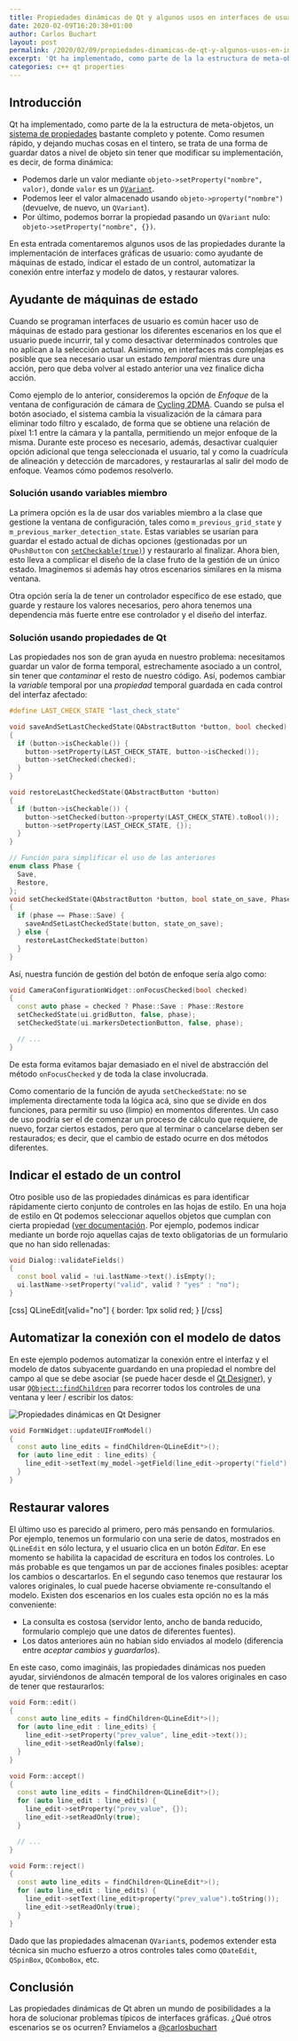 ```yaml
---
title: Propiedades dinámicas de Qt y algunos usos en interfaces de usuario
date: 2020-02-09T16:20:38+01:00
author: Carlos Buchart
layout: post
permalink: /2020/02/09/propiedades-dinamicas-de-qt-y-algunos-usos-en-interfaces-de-usuario/
excerpt: 'Qt ha implementado, como parte de la la estructura de meta-objetos, un sistema de propiedades bastante completo y potente. Como resumen rápido, y dejando muchas cosas en el tintero, se trata de una forma de guardar datos a nivel de objeto sin tener que modificar su implementación, es decir, de forma dinámica.'
categories: c++ qt properties
---
```

## Introducción

Qt ha implementado, como parte de la la estructura de meta-objetos, un [sistema de propiedades](https://doc.qt.io/qt-5/properties.html) bastante completo y potente. Como resumen rápido, y dejando muchas cosas en el tintero, se trata de una forma de guardar datos a nivel de objeto sin tener que modificar su implementación, es decir, de forma dinámica:

- Podemos darle un valor mediante `objeto->setProperty("nombre", valor)`, donde `valor` es un [`QVariant`](https://doc.qt.io/qt-5/qvariant.html).
- Podemos leer el valor almacenado usando `objeto->property("nombre")` (devuelve, de nuevo, un `QVariant`).
- Por último, podemos borrar la propiedad pasando un `QVariant` nulo: `objeto->setProperty("nombre", {})`.

En esta entrada comentaremos algunos usos de las propiedades durante la implementación de interfaces gráficas de usuario: como ayudante de máquinas de estado, indicar el estado de un control, automatizar la conexión entre interfaz y modelo de datos, y restaurar valores.

## Ayudante de máquinas de estado

Cuando se programan interfaces de usuario es común hacer uso de máquinas de estado para gestionar los diferentes escenarios en los que el usuario puede incurrir, tal y como desactivar determinados controles que no aplican a la selección actual. Asimismo, en interfaces más complejas es posible que sea necesario usar un estado _temporal_ mientras dure una acción, pero que deba volver al estado anterior una vez finalice dicha acción.

Como ejemplo de lo anterior, consideremos la opción de _Enfoque_ de la ventana de configuración de cámara de [Cycling 2DMA](https://www.stt-systems.com/motion-analysis/2d-optical-motion-capture/cycling-2dma/). Cuando se pulsa el botón asociado, el sistema cambia la visualización de la cámara para eliminar todo filtro y escalado, de forma que se obtiene una relación de píxel 1:1 entre la cámara y la pantalla, permitiendo un mejor enfoque de la misma. Durante este proceso es necesario, además, desactivar cualquier opción adicional que tenga seleccionada el usuario, tal y como la cuadrícula de alineación y detección de marcadores, y restaurarlas al salir del modo de enfoque. Veamos cómo podemos resolverlo.

### Solución usando variables miembro

La primera opción es la de usar dos variables miembro a la clase que gestione la ventana de configuración, tales como `m_previous_grid_state` y `m_previous_marker_detection_state`. Estas variables se usarían para guardar el estado actual de dichas opciones (gestionadas por un `QPushButton` con [`setCheckable(true)`](https://doc.qt.io/qt-5/qabstractbutton.html#checkable-prop)) y restaurarlo al finalizar. Ahora bien, esto lleva a complicar el diseño de la clase fruto de la gestión de un único estado. Imaginemos si además hay otros escenarios similares en la misma ventana.

Otra opción sería la de tener un controlador específico de ese estado, que guarde y restaure los valores necesarios, pero ahora tenemos una dependencia más fuerte entre ese controlador y el diseño del interfaz.

### Solución usando propiedades de Qt

Las propiedades nos son de gran ayuda en nuestro problema: necesitamos guardar un valor de forma temporal, estrechamente asociado a un control, sin tener que _contaminar_ el resto de nuestro código. Así, podemos cambiar la _variable_ temporal por una _propiedad_ temporal guardada en cada control del interfaz afectado:

```cpp
#define LAST_CHECK_STATE "last_check_state"

void saveAndSetLastCheckedState(QAbstractButton *button, bool checked)
{
  if (button->isCheckable()) {
    button->setProperty(LAST_CHECK_STATE, button->isChecked());
    button->setChecked(checked);
  }
}

void restoreLastCheckedState(QAbstractButton *button)
{
  if (button->isCheckable()) {
    button->setChecked(button->property(LAST_CHECK_STATE).toBool());
    button->setProperty(LAST_CHECK_STATE, {});
  }
}

// Función para simplificar el uso de las anteriores
enum class Phase {
  Save,
  Restore,
};
void setCheckedState(QAbstractButton *button, bool state_on_save, Phase phase)
{
  if (phase == Phase::Save) {
    saveAndSetLastCheckedState(button, state_on_save);
  } else {
    restoreLastCheckedState(button)
  }
}
```

Así, nuestra función de gestión del botón de enfoque sería algo como:

```cpp
void CameraConfigurationWidget::onFocusChecked(bool checked)
{
  const auto phase = checked ? Phase::Save : Phase::Restore
  setCheckedState(ui.gridButton, false, phase);
  setCheckedState(ui.markersDetectionButton, false, phase);

  // ...
}
```

De esta forma evitamos bajar demasiado en el nivel de abstracción del método `onFocusChecked` y de toda la clase involucrada.

Como comentario de la función de ayuda `setCheckedState`: no se implementa directamente toda la lógica acá, sino que se divide en dos funciones, para permitir su uso (limpio) en momentos diferentes. Un caso de uso podría ser el de comenzar un proceso de cálculo que requiere, de nuevo, forzar ciertos estados, pero que al terminar o cancelarse deben ser restaurados; es decir, que el cambio de estado ocurre en dos métodos diferentes.

## Indicar el estado de un control

Otro posible uso de las propiedades dinámicas es para identificar rápidamente cierto conjunto de controles en las hojas de estilo. En una hoja de estilo en Qt podemos seleccionar aquellos objetos que cumplan con cierta propiedad ([ver documentación](https://doc.qt.io/Qt-5/stylesheet-syntax.html#selector-types). Por ejemplo, podemos indicar mediante un borde rojo aquellas cajas de texto obligatorias de un formulario que no han sido rellenadas:

```cpp
void Dialog::validateFields()
{
  const bool valid = !ui.lastName->text().isEmpty();
  ui.lastName->setProperty("valid", valid ? "yes" : "no");
}
```

[css]
QLineEdit[valid="no"] {
  border: 1px solid red;
}
[/css]

## Automatizar la conexión con el modelo de datos

En este ejemplo podemos automatizar la conexión entre el interfaz y el modelo de datos subyacente guardando en una propiedad el nombre del campo al que se debe asociar (se puede hacer desde el [Qt Designer](https://doc.qt.io/qt-5/designer-widget-mode.html#the-property-editor)), y usar [`QObject::findChildren`](https://doc.qt.io/qt-5/qobject.html#findChildren) para recorrer todos los controles de una ventana y leer / escribir los datos:

![Propiedades dinámicas en Qt Designer](/assets/images/dynamic_property_in_qt_designer.jpg)

```cpp
void FormWidget::updateUIFromModel()
{
  const auto line_edits = findChildren<QLineEdit*>();
  for (auto line_edit : line_edits) {
    line_edit->setText(my_model->getField(line_edit->property("field").toString()));
  }
}
```

## Restaurar valores

El último uso es parecido al primero, pero más pensando en formularios. Por ejemplo, tenemos un formulario con una serie de datos, mostrados en `QLineEdit` en sólo lectura, y el usuario clica en un botón _Editar_. En ese momento se habilita la capacidad de escritura en todos los controles. Lo más probable es que tengamos un par de acciones finales posibles: aceptar los cambios o descartarlos. En el segundo caso tenemos que restaurar los valores originales, lo cual puede hacerse obviamente re-consultando el modelo. Existen dos escenarios en los cuales esta opción no es la más conveniente:

- La consulta es costosa (servidor lento, ancho de banda reducido, formulario complejo que une datos de diferentes fuentes).
- Los datos anteriores aún no habían sido enviados al modelo (diferencia entre _aceptar cambios_ y _guardarlos_).

En este caso, como imagináis, las propiedades dinámicas nos pueden ayudar, sirviéndonos de almacén temporal de los valores originales en caso de tener que restaurarlos:

```cpp
void Form::edit()
{
  const auto line_edits = findChildren<QLineEdit*>();
  for (auto line_edit : line_edits) {
    line_edit->setProperty("prev_value", line_edit->text());
    line_edit->setReadOnly(false);
  }
}

void Form::accept()
{
  const auto line_edits = findChildren<QLineEdit*>();
  for (auto line_edit : line_edits) {
    line_edit->setProperty("prev_value", {});
    line_edit->setReadOnly(true);
  }

  // ...
}

void Form::reject()
{
  const auto line_edits = findChildren<QLineEdit*>();
  for (auto line_edit : line_edits) {
    line_edit->setText(line_edit>property("prev_value").toString());
    line_edit->setReadOnly(true);
  }
}
```

Dado que las propiedades almacenan `QVariant`s, podemos extender esta técnica sin mucho esfuerzo a otros controles tales como `QDateEdit`, `QSpinBox`, `QComboBox`, etc.

## Conclusión

Las propiedades dinámicas de Qt abren un mundo de posibilidades a la hora de solucionar problemas típicos de interfaces gráficas. ¿Qué otros escenarios se os ocurren? Envíamelos a <a href="https://twitter.com/intent/tweet?screen_name=carlosbuchart&ref_src=twsrc%5Etfw" data-show-count="false">@carlosbuchart</a>
